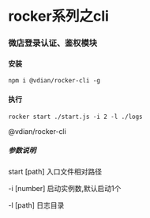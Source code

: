 # rocker系列之cli
### 微店登录认证、鉴权模块

#### 安装

    npm i @vdian/rocker-cli -g

#### 执行
    
    rocker start ./start.js -i 2 -l ./logs


@vdian/rocker-cli 

##### 参数说明

start [path] 入口文件相对路径

-i [number] 启动实例数,默认启动1个

-l [path] 日志目录
